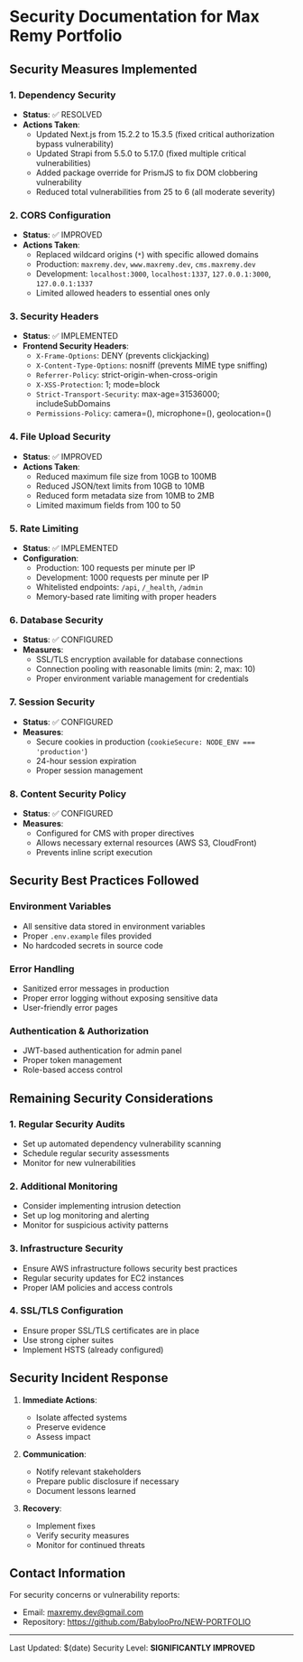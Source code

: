 # Security Documentation for Max Remy Portfolio

## Security Measures Implemented

### 1. Dependency Security
- **Status**: ✅ RESOLVED
- **Actions Taken**:
  - Updated Next.js from 15.2.2 to 15.3.5 (fixed critical authorization bypass vulnerability)
  - Updated Strapi from 5.5.0 to 5.17.0 (fixed multiple critical vulnerabilities)
  - Added package override for PrismJS to fix DOM clobbering vulnerability
  - Reduced total vulnerabilities from 25 to 6 (all moderate severity)

### 2. CORS Configuration
- **Status**: ✅ IMPROVED
- **Actions Taken**:
  - Replaced wildcard origins (`*`) with specific allowed domains
  - Production: `maxremy.dev`, `www.maxremy.dev`, `cms.maxremy.dev`
  - Development: `localhost:3000`, `localhost:1337`, `127.0.0.1:3000`, `127.0.0.1:1337`
  - Limited allowed headers to essential ones only

### 3. Security Headers
- **Status**: ✅ IMPLEMENTED
- **Frontend Security Headers**:
  - `X-Frame-Options`: DENY (prevents clickjacking)
  - `X-Content-Type-Options`: nosniff (prevents MIME type sniffing)
  - `Referrer-Policy`: strict-origin-when-cross-origin
  - `X-XSS-Protection`: 1; mode=block
  - `Strict-Transport-Security`: max-age=31536000; includeSubDomains
  - `Permissions-Policy`: camera=(), microphone=(), geolocation=()

### 4. File Upload Security
- **Status**: ✅ IMPROVED
- **Actions Taken**:
  - Reduced maximum file size from 10GB to 100MB
  - Reduced JSON/text limits from 10GB to 10MB
  - Reduced form metadata size from 10MB to 2MB
  - Limited maximum fields from 100 to 50

### 5. Rate Limiting
- **Status**: ✅ IMPLEMENTED
- **Configuration**:
  - Production: 100 requests per minute per IP
  - Development: 1000 requests per minute per IP
  - Whitelisted endpoints: `/api`, `/_health`, `/admin`
  - Memory-based rate limiting with proper headers

### 6. Database Security
- **Status**: ✅ CONFIGURED
- **Measures**:
  - SSL/TLS encryption available for database connections
  - Connection pooling with reasonable limits (min: 2, max: 10)
  - Proper environment variable management for credentials

### 7. Session Security
- **Status**: ✅ CONFIGURED
- **Measures**:
  - Secure cookies in production (`cookieSecure: NODE_ENV === 'production'`)
  - 24-hour session expiration
  - Proper session management

### 8. Content Security Policy
- **Status**: ✅ CONFIGURED
- **Measures**:
  - Configured for CMS with proper directives
  - Allows necessary external resources (AWS S3, CloudFront)
  - Prevents inline script execution

## Security Best Practices Followed

### Environment Variables
- All sensitive data stored in environment variables
- Proper `.env.example` files provided
- No hardcoded secrets in source code

### Error Handling
- Sanitized error messages in production
- Proper error logging without exposing sensitive data
- User-friendly error pages

### Authentication & Authorization
- JWT-based authentication for admin panel
- Proper token management
- Role-based access control

## Remaining Security Considerations

### 1. Regular Security Audits
- Set up automated dependency vulnerability scanning
- Schedule regular security assessments
- Monitor for new vulnerabilities

### 2. Additional Monitoring
- Consider implementing intrusion detection
- Set up log monitoring and alerting
- Monitor for suspicious activity patterns

### 3. Infrastructure Security
- Ensure AWS infrastructure follows security best practices
- Regular security updates for EC2 instances
- Proper IAM policies and access controls

### 4. SSL/TLS Configuration
- Ensure proper SSL/TLS certificates are in place
- Use strong cipher suites
- Implement HSTS (already configured)

## Security Incident Response

1. **Immediate Actions**:
   - Isolate affected systems
   - Preserve evidence
   - Assess impact

2. **Communication**:
   - Notify relevant stakeholders
   - Prepare public disclosure if necessary
   - Document lessons learned

3. **Recovery**:
   - Implement fixes
   - Verify security measures
   - Monitor for continued threats

## Contact Information

For security concerns or vulnerability reports:
- Email: maxremy.dev@gmail.com
- Repository: https://github.com/BabylooPro/NEW-PORTFOLIO

---

Last Updated: $(date)
Security Level: **SIGNIFICANTLY IMPROVED**